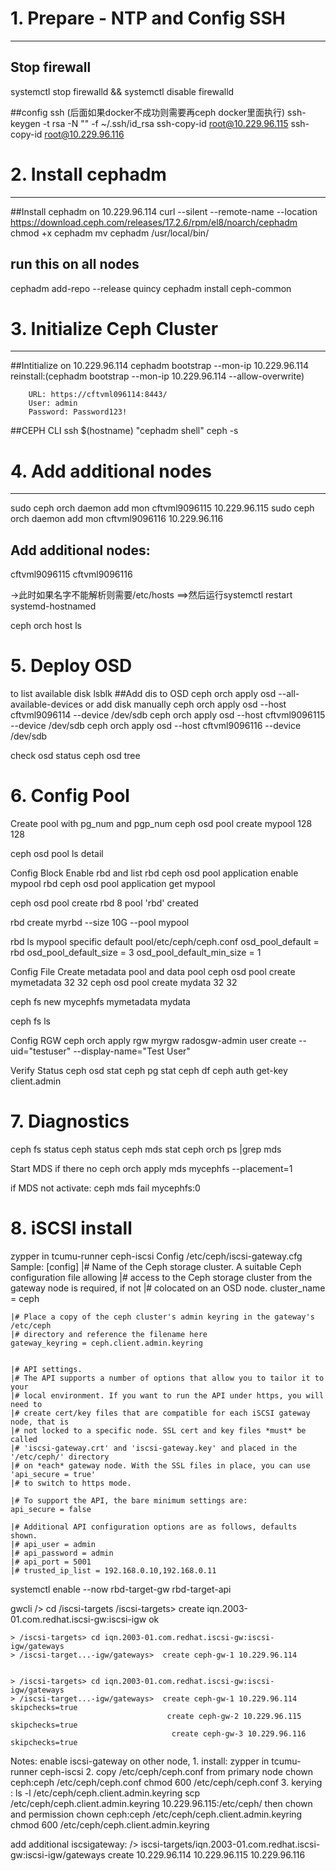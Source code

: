 # 1. Prepare - NTP and  Config SSH
---------------------
## Stop firewall
systemctl stop firewalld && systemctl disable firewalld


##config ssh (后面如果docker不成功则需要再ceph docker里面执行)
ssh-keygen -t rsa -N "" -f ~/.ssh/id_rsa
ssh-copy-id root@10.229.96.115
ssh-copy-id root@10.229.96.116

# 2. Install cephadm
---------------------
##Install cephadm on 10.229.96.114
curl --silent --remote-name --location https://download.ceph.com/releases/17.2.6/rpm/el8/noarch/cephadm
chmod +x cephadm
mv cephadm /usr/local/bin/


## run this on all nodes
cephadm add-repo --release quincy
cephadm install ceph-common

# 3. Initialize Ceph Cluster
---------------------
##Intitialize on 10.229.96.114
cephadm bootstrap --mon-ip 10.229.96.114
reinstall:(cephadm bootstrap --mon-ip 10.229.96.114 --allow-overwrite)


        URL: https://cftvml096114:8443/
        User: admin
        Password: Password123!

##CEPH CLI
ssh $(hostname) "cephadm shell"
ceph -s

# 4. Add additional nodes
---------------------
sudo ceph orch daemon add mon cftvml9096115 10.229.96.115
sudo ceph orch daemon add mon cftvml9096116 10.229.96.116

## Add additional nodes:
cftvml9096115
cftvml9096116

->此时如果名字不能解析则需要/etc/hosts ==>然后运行systemctl restart systemd-hostnamed


ceph orch host ls

# 5. Deploy OSD
to list available disk
lsblk
##Add dis to OSD
ceph orch apply osd --all-available-devices
or add disk manually
ceph orch apply osd --host cftvml9096114 --device /dev/sdb
ceph orch apply osd --host cftvml9096115 --device /dev/sdb
ceph orch apply osd --host cftvml9096116 --device /dev/sdb

check osd status
ceph osd tree



# 6. Config Pool

Create pool with pg_num and pgp_num
ceph osd pool create mypool 128 128

ceph osd pool ls detail


 Config Block
 Enable rbd and list rbd
 ceph osd pool application enable mypool rbd
 ceph osd pool application get mypool

ceph osd pool create rbd 8
pool 'rbd' created

rbd create myrbd --size 10G --pool mypool

 rbd ls mypool
 specific default pool/etc/ceph/ceph.conf
    osd_pool_default = rbd
    osd_pool_default_size = 3
    osd_pool_default_min_size = 1

 Config File
 Create metadata pool and data pool
ceph osd pool create mymetadata 32 32
ceph osd pool create mydata 32 32

ceph fs new mycephfs mymetadata mydata

ceph fs ls

Config RGW
ceph orch apply rgw myrgw
radosgw-admin user create --uid="testuser" --display-name="Test User"


 Verify Status
ceph osd stat
ceph pg stat
ceph df
ceph auth get-key client.admin

# 7. Diagnostics
ceph fs status
ceph status
ceph mds stat
ceph orch ps |grep mds

Start MDS if there no 
ceph orch apply mds mycephfs --placement=1

if MDS not activate:
ceph mds fail mycephfs:0

# 8. iSCSI install
 zypper in tcumu-runner ceph-iscsi
 Config /etc/ceph/iscsi-gateway.cfg
  Sample:
   [config]
	|# Name of the Ceph storage cluster. A suitable Ceph configuration file allowing
	|# access to the Ceph storage cluster from the gateway node is required, if not
	|# colocated on an OSD node.
	cluster_name = ceph

	|# Place a copy of the ceph cluster's admin keyring in the gateway's /etc/ceph
	|# directory and reference the filename here
	gateway_keyring = ceph.client.admin.keyring


	|# API settings.
	|# The API supports a number of options that allow you to tailor it to your
	|# local environment. If you want to run the API under https, you will need to
	|# create cert/key files that are compatible for each iSCSI gateway node, that is
	|# not locked to a specific node. SSL cert and key files *must* be called
	|# 'iscsi-gateway.crt' and 'iscsi-gateway.key' and placed in the '/etc/ceph/' directory
	|# on *each* gateway node. With the SSL files in place, you can use 'api_secure = true'
	|# to switch to https mode.

	|# To support the API, the bare minimum settings are:
	api_secure = false

	|# Additional API configuration options are as follows, defaults shown.
	|# api_user = admin
	|# api_password = admin
	|# api_port = 5001
	|# trusted_ip_list = 192.168.0.10,192.168.0.11
 systemctl enable --now rbd-target-gw rbd-target-api

 gwcli
	/> cd /iscsi-targets
	/iscsi-targets>  create iqn.2003-01.com.redhat.iscsi-gw:iscsi-igw
	ok

	> /iscsi-targets> cd iqn.2003-01.com.redhat.iscsi-gw:iscsi-igw/gateways
	> /iscsi-target...-igw/gateways>  create ceph-gw-1 10.229.96.114
	
	
	> /iscsi-targets> cd iqn.2003-01.com.redhat.iscsi-gw:iscsi-igw/gateways
	> /iscsi-target...-igw/gateways>  create ceph-gw-1 10.229.96.114 skipchecks=true
									   create ceph-gw-2 10.229.96.115 skipchecks=true
										create ceph-gw-3 10.229.96.116 skipchecks=true									   

Notes: enable iscsi-gateway on other node,
	1. install: zypper in tcumu-runner ceph-iscsi
	2. copy /etc/ceph/ceph.conf from primary node
		chown ceph:ceph /etc/ceph/ceph.conf
		chmod 600 /etc/ceph/ceph.conf
	3. kerying : ls -l /etc/ceph/ceph.client.admin.keyring
		scp /etc/ceph/ceph.client.admin.keyring 10.229.96.115:/etc/ceph/
		then chown and permission
			chown ceph:ceph /etc/ceph/ceph.client.admin.keyring
			chmod 600 /etc/ceph/ceph.client.admin.keyring	

add additional iscsigateway: /> iscsi-targets/iqn.2003-01.com.redhat.iscsi-gw:iscsi-igw/gateways create 10.229.96.114 10.229.96.115 10.229.96.116
